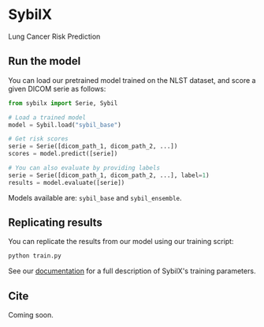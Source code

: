 # SybilX

Lung Cancer Risk Prediction

## Run the model

You can load our pretrained model trained on the NLST dataset, and score a given DICOM serie as follows:

```python
from sybilx import Serie, Sybil

# Load a trained model
model = Sybil.load("sybil_base")

# Get risk scores
serie = Serie([dicom_path_1, dicom_path_2, ...])
scores = model.predict([serie])

# You can also evaluate by providing labels
serie = Serie([dicom_path_1, dicom_path_2, ...], label=1)
results = model.evaluate([serie])

```

Models available are: `sybil_base` and `sybil_ensemble`.

## Replicating results

You can replicate the results from our model using our training script:

```sh
python train.py
```

See our [documentation](docs/readme.md) for a full description of SybilX's training parameters.

## Cite

Coming soon.

